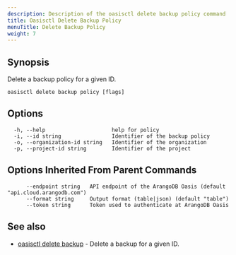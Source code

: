 ```yaml
---
description: Description of the oasisctl delete backup policy command
title: Oasisctl Delete Backup Policy
menuTitle: Delete Backup Policy
weight: 7
---
```

## Synopsis
Delete a backup policy for a given ID.

```
oasisctl delete backup policy [flags]
```

## Options
```
  -h, --help                     help for policy
  -i, --id string                Identifier of the backup policy
  -o, --organization-id string   Identifier of the organization
  -p, --project-id string        Identifier of the project
```

## Options Inherited From Parent Commands
```
      --endpoint string   API endpoint of the ArangoDB Oasis (default "api.cloud.arangodb.com")
      --format string     Output format (table|json) (default "table")
      --token string      Token used to authenticate at ArangoDB Oasis
```

## See also
* [oasisctl delete backup](delete-backup.md)	 - Delete a backup for a given ID.

